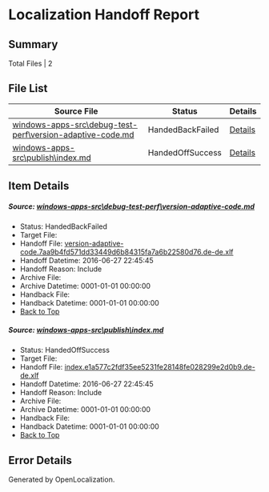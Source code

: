 # <a name='report-top'></a> Localization Handoff Report

## Summary
 Total Files | 2

## File List
 Source File | Status | Details 
 ----------- | ------ | ------- 
 [windows-apps-src\debug-test-perf\version-adaptive-code.md](https://github.com/Microsoft/windows-apps/blob/3f81d80cef0fef6d24cad1b42ce9726b03857b5a/windows-apps-src/debug-test-perf/version-adaptive-code.md) | HandedBackFailed | [Details](#db6b9c83d36ac876661197dce81e5724e44bb6402046)
 [windows-apps-src\publish\index.md](https://github.com/Microsoft/windows-apps/blob/ac60bb4b9aa2dbd3d602eceffa64311b546367ea/windows-apps-src/publish/index.md) | HandedOffSuccess | [Details](#6b260dd6258d520233f6861217230adf493173203615)

## Item Details
##### <a name='db6b9c83d36ac876661197dce81e5724e44bb6402046'></a> Source: [windows-apps-src\debug-test-perf\version-adaptive-code.md](https://github.com/Microsoft/windows-apps/blob/3f81d80cef0fef6d24cad1b42ce9726b03857b5a/windows-apps-src/debug-test-perf/version-adaptive-code.md)
* Status: HandedBackFailed
* Target File: 
* Handoff File: [version-adaptive-code.7aa9b4fd571dd33449d6b84315fa7a6b22580d76.de-de.xlf](https://github.com/Microsoft/WDG.handoff/blob/39b1fddf8ced54a68f92da85199c6c0c1d2d0fdb/ol-handoff/Microsoft/windows-apps.de-de/master/version-adaptive-code.7aa9b4fd571dd33449d6b84315fa7a6b22580d76.de-de.xlf)
* Handoff Datetime: 2016-06-27 22:45:45
* Handoff Reason: Include
* Archive File: 
* Archive Datetime: 0001-01-01 00:00:00
* Handback File: 
* Handback Datetime: 0001-01-01 00:00:00
* [Back to Top](#report-top)

##### <a name='6b260dd6258d520233f6861217230adf493173203615'></a> Source: [windows-apps-src\publish\index.md](https://github.com/Microsoft/windows-apps/blob/ac60bb4b9aa2dbd3d602eceffa64311b546367ea/windows-apps-src/publish/index.md)
* Status: HandedOffSuccess
* Target File: 
* Handoff File: [index.e1a577c2fdf35ee5231fe28148fe028299e2d0b9.de-de.xlf](https://github.com/Microsoft/WDG.handoff/blob/39b1fddf8ced54a68f92da85199c6c0c1d2d0fdb/ol-handoff/Microsoft/windows-apps.de-de/master/index.e1a577c2fdf35ee5231fe28148fe028299e2d0b9.de-de.xlf)
* Handoff Datetime: 2016-06-27 22:45:45
* Handoff Reason: Include
* Archive File: 
* Archive Datetime: 0001-01-01 00:00:00
* Handback File: 
* Handback Datetime: 0001-01-01 00:00:00
* [Back to Top](#report-top)


## Error Details

Generated by OpenLocalization.
